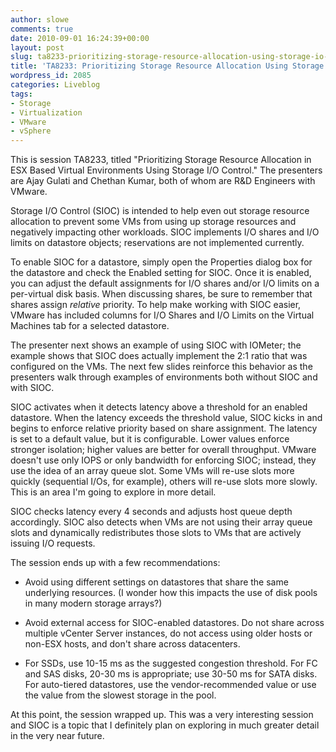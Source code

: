 ```yaml
---
author: slowe
comments: true
date: 2010-09-01 16:24:39+00:00
layout: post
slug: ta8233-prioritizing-storage-resource-allocation-using-storage-io-control
title: 'TA8233: Prioritizing Storage Resource Allocation Using Storage I/O Control'
wordpress_id: 2085
categories: Liveblog
tags:
- Storage
- Virtualization
- VMware
- vSphere
---
```


This is session TA8233, titled "Prioritizing Storage Resource Allocation in ESX Based Virtual Environments Using Storage I/O Control." The presenters are Ajay Gulati and Chethan Kumar, both of whom are R&D Engineers with VMware.

Storage I/O Control (SIOC) is intended to help even out storage resource allocation to prevent some VMs from using up storage resources and negatively impacting other workloads. SIOC implements I/O shares and I/O limits on datastore objects; reservations are not implemented currently.

To enable SIOC for a datastore, simply open the Properties dialog box for the datastore and check the Enabled setting for SIOC. Once it is enabled, you can adjust the default assignments for I/O shares and/or I/O limits on a per-virtual disk basis. When discussing shares, be sure to remember that shares assign _relative_ priority. To help make working with SIOC easier, VMware has included columns for I/O Shares and I/O Limits on the Virtual Machines tab for a selected datastore.

The presenter next shows an example of using SIOC with IOMeter; the example shows that SIOC does actually implement the 2:1 ratio that was configured on the VMs. The next few slides reinforce this behavior as the presenters walk through examples of environments both without SIOC and with SIOC.

SIOC activates when it detects latency above a threshold for an enabled datastore. When the latency exceeds the threshold value, SIOC kicks in and begins to enforce relative priority based on share assignment. The latency is set to a default value, but it is configurable. Lower values enforce stronger isolation; higher values are better for overall throughput. VMware doesn't use only IOPS or only bandwidth for enforcing SIOC; instead, they use the idea of an array queue slot. Some VMs will re-use slots more quickly (sequential I/Os, for example), others will re-use slots more slowly. This is an area I'm going to explore in more detail.

SIOC checks latency every 4 seconds and adjusts host queue depth accordingly. SIOC also detects when VMs are not using their array queue slots and dynamically redistributes those slots to VMs that are actively issuing I/O requests.

The session ends up with a few recommendations:

* Avoid using different settings on datastores that share the same underlying resources. (I wonder how this impacts the use of disk pools in many modern storage arrays?)

* Avoid external access for SIOC-enabled datastores. Do not share across multiple vCenter Server instances, do not access using older hosts or non-ESX hosts, and don't share across datacenters.

* For SSDs, use 10-15 ms as the suggested congestion threshold. For FC and SAS disks, 20-30 ms is appropriate; use 30-50 ms for SATA disks. For auto-tiered datastores, use the vendor-recommended value or use the value from the slowest storage in the pool.

At this point, the session wrapped up. This was a very interesting session and SIOC is a topic that I definitely plan on exploring in much greater detail in the very near future.
